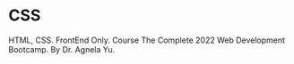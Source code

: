 # CSS
 HTML, CSS. FrontEnd Only. Course The Complete 2022 Web Development Bootcamp. By Dr. Agnela Yu.
